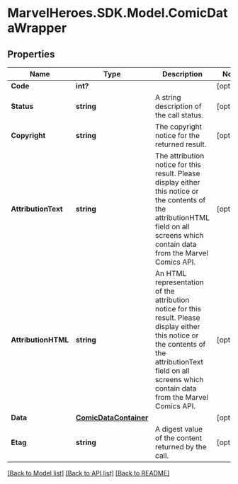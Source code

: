 # MarvelHeroes.SDK.Model.ComicDataWrapper
## Properties

Name | Type | Description | Notes
------------ | ------------- | ------------- | -------------
**Code** | **int?** |  | [optional] 
**Status** | **string** | A string description of the call status. | [optional] 
**Copyright** | **string** | The copyright notice for the returned result. | [optional] 
**AttributionText** | **string** | The attribution notice for this result.  Please display either this notice or the contents of the attributionHTML field on all screens which contain data from the Marvel Comics API. | [optional] 
**AttributionHTML** | **string** | An HTML representation of the attribution notice for this result.  Please display either this notice or the contents of the attributionText field on all screens which contain data from the Marvel Comics API. | [optional] 
**Data** | [**ComicDataContainer**](ComicDataContainer.md) |  | [optional] 
**Etag** | **string** | A digest value of the content returned by the call. | [optional] 

[[Back to Model list]](../README.md#documentation-for-models) [[Back to API list]](../README.md#documentation-for-api-endpoints) [[Back to README]](../README.md)

